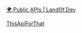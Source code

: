 [🌍 Public APIs | LandOf.Dev](https://landof.dev/public-apis/)

[ThisApiForThat](https://thisapiforthat.herokuapp.com/)
